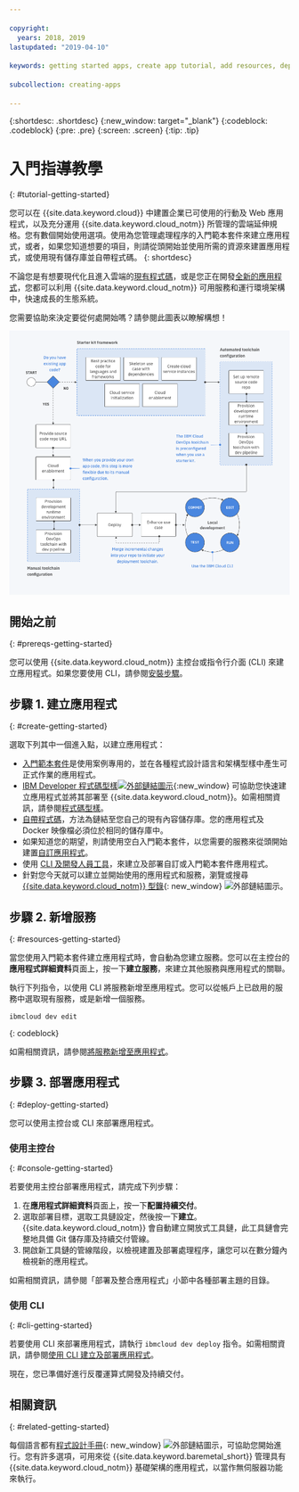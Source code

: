 ```yaml
---

copyright:
  years: 2018, 2019
lastupdated: "2019-04-10"

keywords: getting started apps, create app tutorial, add resources, deploy apps, create app, app tutorial

subcollection: creating-apps

---
```


{:shortdesc: .shortdesc}
{:new_window: target="_blank"}
{:codeblock: .codeblock}
{:pre: .pre}
{:screen: .screen}
{:tip: .tip}

# 入門指導教學
{: #tutorial-getting-started}

您可以在 {{site.data.keyword.cloud}} 中建置企業已可使用的行動及 Web 應用程式，以及充分運用 {{site.data.keyword.cloud_notm}} 所管理的雲端延伸規格。您有數個開始使用選項。使用為您管理處理程序的入門範本套件來建立應用程式，或者，如果您知道想要的項目，則請從頭開始並使用所需的資源來建置應用程式，或使用現有儲存庫並自帶程式碼。
{: shortdesc}

不論您是有想要現代化且進入雲端的[現有程式碼](/docs/apps/tutorials?topic=creating-apps-tutorial-byoc#tutorial-byoc)，或是您正在開發[全新的應用程式](/docs/apps/tutorials?topic=creating-apps-tutorial-starterkit)，您都可以利用 {{site.data.keyword.cloud_notm}} 可用服務和運行環境架構中，快速成長的生態系統。

您需要協助來決定要從何處開始嗎？請參閱此圖表以瞭解構想！

![開發人員經驗概觀](images/dev-journey.png "開發人員經驗概觀")

## 開始之前
{: #prereqs-getting-started}

您可以使用 {{site.data.keyword.cloud_notm}} 主控台或指令行介面 (CLI) 來建立應用程式。如果您要使用 CLI，請參閱[安裝步驟](/docs/cli?topic=cloud-cli-ibmcloud-cli)。

## 步驟 1. 建立應用程式
{: #create-getting-started}

選取下列其中一個進入點，以建立應用程式：

* [入門範本套件](/docs/apps/tutorials?topic=creating-apps-tutorial-starterkit)是使用案例專用的，並在各種程式設計語言和架構型樣中產生可正式作業的應用程式。
* [IBM Developer 程式碼型樣![外部鏈結圖示](../icons/launch-glyph.svg "外部鏈結圖示")](https://developer.ibm.com/patterns/){:new_window} 可協助您快速建立應用程式並將其部署至 {{site.data.keyword.cloud_notm}}。如需相關資訊，請參閱[程式碼型樣](/docs/apps/tutorials?topic=creating-apps-tutorial-codepattern)。
* [自帶程式碼](/docs/apps/tutorials?topic=creating-apps-tutorial-byoc)，方法為鏈結至您自己的現有內容儲存庫。您的應用程式及 Docker 映像檔必須位於相同的儲存庫中。
* 如果知道您的期望，則請使用空白入門範本套件，以您需要的服務來從頭開始建置[自訂應用程式](/docs/apps/tutorials?topic=creating-apps-tutorial-scratch)。
* 使用 [CLI 及開發人員工具](/docs/apps?topic=creating-apps-create-deploy-app-cli)，來建立及部署自訂或入門範本套件應用程式。
* 針對您今天就可以建立並開始使用的應用程式和服務，瀏覽或搜尋 [{{site.data.keyword.cloud_notm}} 型錄](https://{DomainName}/catalog){: new_window} ![外部鏈結圖示](../icons/launch-glyph.svg "外部鏈結圖示")。

## 步驟 2. 新增服務
{: #resources-getting-started}

當您使用入門範本套件建立應用程式時，會自動為您建立服務。您可以在主控台的**應用程式詳細資料**頁面上，按一下**建立服務**，來建立其他服務與應用程式的關聯。

執行下列指令，以使用 CLI 將服務新增至應用程式。您可以從帳戶上已啟用的服務中選取現有服務，或是新增一個服務。 
```
ibmcloud dev edit
```
{: codeblock}

如需相關資訊，請參閱[將服務新增至應用程式](/docs/apps?topic=creating-apps-add-resource)。

## 步驟 3. 部署應用程式
{: #deploy-getting-started}

您可以使用主控台或 CLI 來部署應用程式。

### 使用主控台
{: #console-getting-started}

若要使用主控台部署應用程式，請完成下列步驟：

1. 在**應用程式詳細資料**頁面上，按一下**配置持續交付**。
2. 選取部署目標，選取工具鏈設定，然後按一下**建立**。{{site.data.keyword.cloud_notm}} 會自動建立開放式工具鏈，此工具鏈會完整地具備 Git 儲存庫及持續交付管線。
3. 開啟新工具鏈的管線階段，以檢視建置及部署處理程序，讓您可以在數分鐘內檢視新的應用程式。

如需相關資訊，請參閱「部署及整合應用程式」小節中各種部署主題的目錄。

### 使用 CLI
{: #cli-getting-started}

若要使用 CLI 來部署應用程式，請執行 `ibmcloud dev deploy` 指令。如需相關資訊，請參閱[使用 CLI 建立及部署應用程式](/docs/apps?topic=creating-apps-create-deploy-app-cli)。

現在，您已準備好進行反覆運算式開發及持續交付。

## 相關資訊
{: #related-getting-started}

每個語言都有[程式設計手冊](https://{DomainName}/docs/home/build){: new_window} ![外部鏈結圖示](../icons/launch-glyph.svg "外部鏈結圖示")，可協助您開始進行。您有許多選項，可用來從 {{site.data.keyword.baremetal_short}} 管理具有 {{site.data.keyword.cloud_notm}} 基礎架構的應用程式，以當作無伺服器功能來執行。
